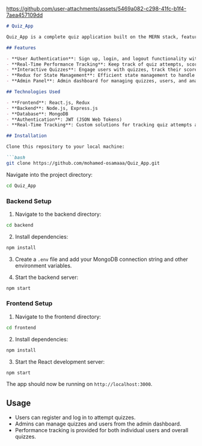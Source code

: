 

https://github.com/user-attachments/assets/5469a082-c298-41fc-b1f4-7aea457109dd




```markdown
# Quiz_App

Quiz_App is a complete quiz application built on the MERN stack, featuring user authentication and real-time performance tracking. It allows users to attempt quizzes and evaluate their performance easily within an interactive and scalable platform.

## Features

- **User Authentication**: Sign up, login, and logout functionality with session management.
- **Real-Time Performance Tracking**: Keep track of quiz attempts, scores, and progress over time.
- **Interactive Quizzes**: Engage users with quizzes, track their scores, and provide instant feedback.
- **Redux for State Management**: Efficient state management to handle user data and quiz results.
- **Admin Panel**: Admin dashboard for managing quizzes, users, and analyzing performance metrics.

## Technologies Used

- **Frontend**: React.js, Redux
- **Backend**: Node.js, Express.js
- **Database**: MongoDB
- **Authentication**: JWT (JSON Web Tokens)
- **Real-Time Tracking**: Custom solutions for tracking quiz attempts and performance in real-time.

## Installation

Clone this repository to your local machine:

```bash
git clone https://github.com/mohamed-osamaaa/Quiz_App.git
```

Navigate into the project directory:

```bash
cd Quiz_App
```

### Backend Setup

1. Navigate to the backend directory:

```bash
cd backend
```

2. Install dependencies:

```bash
npm install
```

3. Create a `.env` file and add your MongoDB connection string and other environment variables.

4. Start the backend server:

```bash
npm start
```

### Frontend Setup

1. Navigate to the frontend directory:

```bash
cd frontend
```

2. Install dependencies:

```bash
npm install
```

3. Start the React development server:

```bash
npm start
```

The app should now be running on `http://localhost:3000`.

## Usage

- Users can register and log in to attempt quizzes.
- Admins can manage quizzes and users from the admin dashboard.
- Performance tracking is provided for both individual users and overall quizzes.
